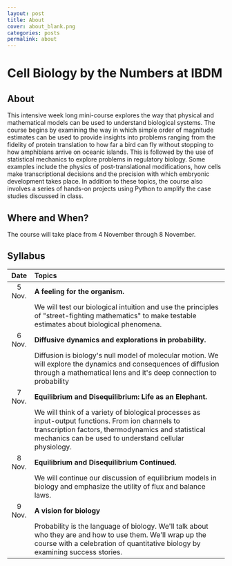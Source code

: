 ```yaml
---
layout: post
title: About
cover: about_blank.png
categories: posts
permalink: about
---
```

# Cell Biology by the Numbers at IBDM

## About

This intensive week long mini-course explores the way that physical and
mathematical models can be used to understand biological systems. The course
begins by examining the way in which simple order of magnitude estimates can be
used to provide insights into problems ranging from the fidelity of protein
translation to how far a bird can fly without stopping to how amphibians arrive
on oceanic islands. This is followed by the use of statistical mechanics to
explore problems in regulatory biology. Some examples include the physics of
post-translational modifications, how cells make transcriptional decisions and
the precision with which embryonic development takes place. In addition to these topics, the course also involves a series of hands-on projects using Python to amplify the case studies discussed in class.


## Where and When? 

The course will take place from 4 November through 8
November. 

## Syllabus

| Date | Topics | 
| :--: | :--|
| 5 Nov. | **A feeling for the organism.**|
| | We will test our biological intuition and use the principles of "street-fighting mathematics" to make testable estimates about biological phenomena.|
| 6 Nov. | **Diffusive dynamics and explorations in probability.**|
| | Diffusion is biology's null model of molecular motion. We will explore the dynamics and consequences of diffusion through a mathematical lens and it's deep connection to probability|
| 7 Nov. | **Equilibrium and Disequilibrium: Life as an Elephant.**|
| | We will think of a variety of biological processes as input-output functions. From ion channels to transcription factors, thermodynamics and statistical mechanics can be used to understand cellular physiology.|
| 8 Nov. | **Equilibrium and Disequilibrium Continued.**| 
|| We will continue our discussion of equilibrium models in biology and emphasize the utility of flux and balance laws.|
| 9 Nov. | **A vision for biology**|   
| | Probability is the language of biology. We'll talk about who they are and how to use them. We'll wrap up the course with a celebration of quantitative biology by examining success stories.|

<!-- ## Survey  
Thanks to all of you for taking the course! We ask that you kindly fill out this survey so we can continue to improve the course. 

* [CENTURI Workshop Course Survey](https://docs.google.com/forms/d/e/1FAIpQLSc77JtTd0nEH5vgmg0jhuIKsfJa2dSvw3BkmCT7LxHfQwyy2w/viewform?vc=0&c=0&w=1) -->